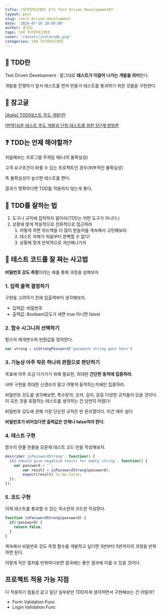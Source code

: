 ```yaml
---
title: (우아한테크캠프 3기) Test Driven Development란?
layout: post
slug: /test-driven-development
date: '2020-07-10 20:00:00'
author: 줌코딩
tags: tdd 우아한테크캠프
cover: "/assets/instacode.png"
categories: tdd 우아한테크캠프
---
```


## 🧪 TDD란

Test Driven Development : 말그대로 **테스트가 이끌어 나가는 개발을 의미**한다.

개발을 진행하기 앞서 테스트를 먼저 만들거 테스트를 통과하기 위한 것들을 구현한다.

## 📒 참고글

[[Agile] TDD(테스트 주도 개발)란](https://gmlwjd9405.github.io/2018/06/03/agile-tdd.html)

[[번역]쉬운 테스트 주도 개발과 단위 테스트를 위한 5단계 방법론](https://medium.com/@cmygray/%EB%B2%88%EC%97%AD-%EC%89%AC%EC%9A%B4-%ED%85%8C%EC%8A%A4%ED%8A%B8-%EC%A3%BC%EB%8F%84-%EA%B0%9C%EB%B0%9C%EA%B3%BC-%EB%8B%A8%EC%9C%84-%ED%85%8C%EC%8A%A4%ED%8A%B8%EB%A5%BC-%EC%9C%84%ED%95%9C-5%EB%8B%A8%EA%B3%84-%EB%B0%A9%EB%B2%95%EB%A1%A0-b82fea6c8d90)

## ❓ TDD는 언제 해야할까?

처음해보는 프로그램 주제일 때(나의 불확실성)

고객 요구조건이 바뀔 수 있는 프로젝트인 경우(외부적인 불확실성)

즉 불확실성이 높으면 테스트를 짠다.

결과가 명확하다면 TDD를 적용하지 않는게 좋다.

## 🤩 TDD를 잘하는 법

1. 도구나 규칙에 집착하지 말아라(TDD는 어떤 도구가 아니다.)
2. 상황에 맞게 적응적으로 진화적으로 접근하라
    1. 어떻게 하면 피드백을 더 많이 받을까를 계속해서 고민해보라
    2. 테스트 자체가 처음부터 완벽할 수 없다!
    3. 상황에 맞게 반복적으로 개선해나가자

## 🧠 테스트 코드를 잘 짜는 사고법

**비밀번호 강도 측정**이라는 예를 통해 과정을 살펴보자

### 1. 입력 출력 결정하기

구현을 고려하기 전에 입출력부터 생각해보자.

- 입력값: 비밀번호
- 출력값: Boolean(강도가 세면 true 아니면 false)

### 2. 함수 시그니처 선택하기

함수의 매개변수와 반환값을 정의한다.

```jsx
var strong = isStrongPassword('password string goes here')
```

### 3. 기능상 아주 작은 하나의 관점으로 판단하기

목표에 아주 조금 다가가기 위해 필요한, 최대한 **간단한 동작에 집중하라.**

내부 구현을 최대한 신경쓰지 말고 어떻게 동작하는지에만 집중하라.

비밀번호 강도를 생각해보면, 특수문자, 숫자, 길이, 등등 다양한 규칙들이 있을 것이다. 이 모든 것을 포함하는 테스트를 생각하는 건 당연히 어렵다!

비밀번호 강도에 관해 가장 단순한 규칙은 빈 문자열이다. 이건 매우 쉽다 

**비밀번호가 비어있다면 출력값은 언제나 false여야 한다.**

### 4. 테스트 구현

함수의 한줄 한줄을 모른채 테스트 코드 만을 작성해보자.

```jsx
describe('isPasswordStrong', function() {
  it('should give negative result for empty string', function() {
    var password = '';    
		var result = isPasswordStrong(password);   
		expect(result).to.be.false;
  });
});
```

### 5. 코드 구현

이제 테스트를 통과할 수 있는 최소한의 코드만 작성한다.

```jsx
function isPasswordStrong(password) {
  if(!password) {
    return false;
  }
}
```

계속해서 비밀번호 강도 측정 함수를 개발하고 싶다면 3번부터 5번까지의 과정을 반복하면 된다. 

이렇게 작은 절차를 반복하다보면 결국에는 좋은 결과에 이를 수 있을 것이다.

## 프로젝트 적용 가능 지점

다 적용하기 힘들것 같고 일단 일부분만 TDD하게 생각하면서 구현해보는 건 어떨까?

- Form Validation Func
- Login Validation Func